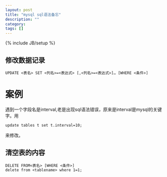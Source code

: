```yaml
---
layout: post
title: "mysql sql语法备忘"
description: ""
category: 
tags: []
---
```

{% include JB/setup %}

## 修改数据记录 ##

	UPDATE <表名> SET <列名>=<表达式> [,<列名>=<表达式>]… [WHERE <条件>]

# 案例 #

遇到一个字段名是interval,老是出现sql语法错误，原来是interval是mysql的关键字。用

	update tables t set t.interval=10;

来修改。

## 清空表的内容 ##

	DELETE FROM<表名> [WHERE <条件>]
	delete from <tablename> where 1=1;
